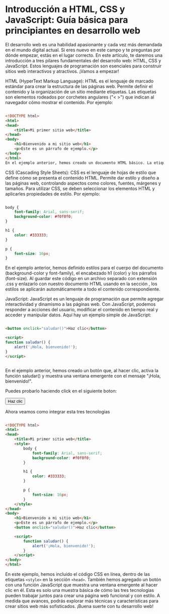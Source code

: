---
---

# Introducción a HTML, CSS y JavaScript: Guía básica para principiantes en desarrollo web

El desarrollo web es una habilidad apasionante y cada vez más demandada en el mundo digital actual. Si eres nuevo en este campo y te preguntas por dónde empezar, estás en el lugar correcto. En este artículo, te daremos una introducción a tres pilares fundamentales del desarrollo web: HTML, CSS y JavaScript. Estos lenguajes de programación son esenciales para construir sitios web interactivos y atractivos. ¡Vamos a empezar!

HTML (HyperText Markup Language):
HTML es el lenguaje de marcado estándar para crear la estructura de las páginas web. Permite definir el contenido y la organización de un sitio mediante etiquetas. Las etiquetas son elementos rodeados por corchetes angulares ("< >") que indican al navegador cómo mostrar el contenido. Por ejemplo:

```html

<!DOCTYPE html>
<html>
<head>
    <title>Mi primer sitio web</title>
</head>
<body>
    <h1>Bienvenido a mi sitio web</h1>
    <p>Este es un párrafo de ejemplo.</p>
</body>
</html>
En el ejemplo anterior, hemos creado un documento HTML básico. La etiqueta <!DOCTYPE html> especifica la versión de HTML que estamos utilizando (HTML5 en este caso). El contenido principal del sitio web está dentro de las etiquetas <html> y </html>, y dentro de ellas, encontramos las etiquetas <head> y <body>. El encabezado (head) contiene información sobre el documento, mientras que el cuerpo (body) contiene el contenido visible del sitio web.

```
CSS (Cascading Style Sheets):
CSS es el lenguaje de hojas de estilo que define cómo se presenta el contenido HTML. Permite dar estilo y diseño a las páginas web, controlando aspectos como colores, fuentes, márgenes y tamaños. Para utilizar CSS, se deben seleccionar los elementos HTML y aplicarles propiedades de estilo. Por ejemplo:

```css

body {
    font-family: Arial, sans-serif;
    background-color: #f0f0f0;
}

h1 {
    color: #333333;
}

p {
    font-size: 16px;
}
```
En el ejemplo anterior, hemos definido estilos para el cuerpo del documento (background-color y font-family), el encabezado h1 (color) y los párrafos (font-size). Al guardar este código en un archivo separado con extensión .css y enlazarlo con nuestro documento HTML usando <link> en la sección <head>, los estilos se aplicarán automáticamente a todo el contenido correspondiente.

JavaScript:
JavaScript es un lenguaje de programación que permite agregar interactividad y dinamismo a las páginas web. Con JavaScript, podemos responder a acciones del usuario, modificar el contenido en tiempo real y acceder y manipular datos. Aquí hay un ejemplo simple de JavaScript:


```html

<button onclick="saludar()">Haz clic</button>

<script>
function saludar() {
    alert('¡Hola, bienvenido!');
}
</script>



```

En el ejemplo anterior, hemos creado un botón que, al hacer clic, activa la función saludar() y muestra una ventana emergente con el mensaje "¡Hola, bienvenido!".

Puedes probarlo haciendo click en el siguiente  boton:

<button onclick="saludar()">Haz clic</button>

<script>
function saludar() {
    alert('¡Hola, bienvenido!');
}
</script>

Ahora veamos como integrar esta tres tecnologias

```html

<!DOCTYPE html>
<html>
<head>
    <title>Mi primer sitio web</title>
    <style>
        body {
            font-family: Arial, sans-serif;
            background-color: #f0f0f0;
        }

        h1 {
            color: #333333;
        }

        p {
            font-size: 16px;
        }
    </style>
</head>
<body>
    <h1>Bienvenido a mi sitio web</h1>
    <p>Este es un párrafo de ejemplo.</p>
    <button onclick="saludar()">Haz clic</button>

    <script>
        function saludar() {
            alert('¡Hola, bienvenido!');
        }
    </script>
</body>
</html>

```
En este ejemplo, hemos incluido el código CSS en línea, dentro de las etiquetas ```<style>``` en la sección ```<head>```. También hemos agregado un botón con una función JavaScript que muestra una ventana emergente al hacer clic en él. Esta es solo una muestra básica de cómo las tres tecnologias pueden trabajar juntos para crear una página web funcional y con estilo. A medida que avances, podrás explorar más técnicas y características para crear sitios web más sofisticados. ¡Buena suerte con tu desarrollo web!


